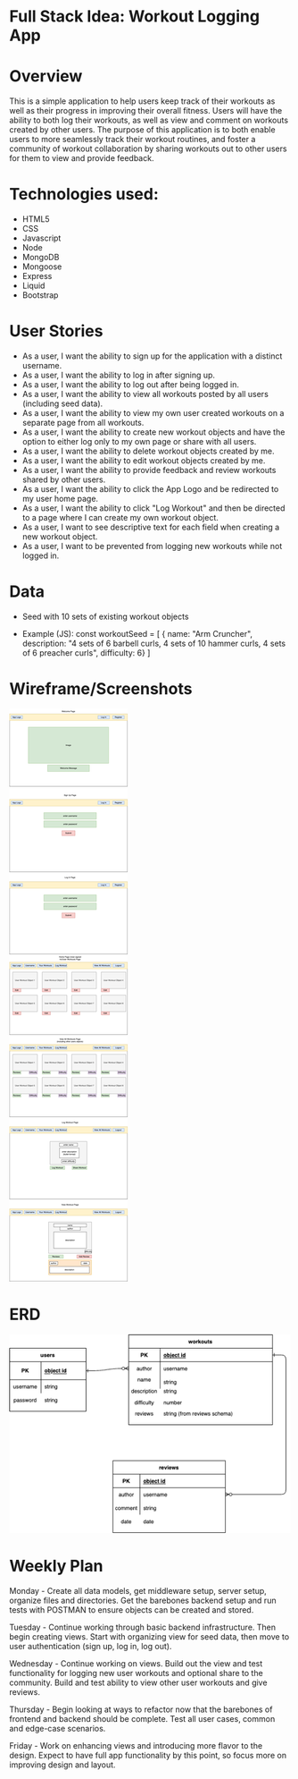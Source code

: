 # Full Stack Idea: Workout Logging App

# Overview
This is a simple application to help users keep track of their workouts as well
as their progress in improving their overall fitness. Users will have the ability
to both log their workouts, as well as view and comment on workouts created by 
other users. The purpose of this application is to both enable users to more seamlessly
track their workout routines, and foster a community of workout collaboration by sharing workouts out to other users for them to view and provide feedback.

# Technologies used:
- HTML5
- CSS
- Javascript
- Node
- MongoDB
- Mongoose
- Express
- Liquid
- Bootstrap

# User Stories
- As a user, I want the ability to sign up for the application with a distinct username.
- As a user, I want the ability to log in after signing up.
- As a user, I want the ability to log out after being logged in.
- As a user, I want the ability to view all workouts posted by all users (including seed data).
- As a user, I want the ability to view my own user created workouts on a separate page from all workouts.
- As a user, I want the ability to create new workout objects and have the option to either log only to my own page or share with all users.
- As a user, I want the ability to delete workout objects created by me.
- As a user, I want the ability to edit workout objects created by me.
- As a user, I want the ability to provide feedback and review workouts shared by other users.
- As a user, I want the ability to click the App Logo and be redirected to my user home page.
- As a user, I want the ability to click "Log Workout" and then be directed to a page where I can create my own workout object.
- As a user, I want to see descriptive text for each field when creating a new workout object.
- As a user, I want to be prevented from logging new workouts while not logged in.


# Data
- Seed with 10 sets of existing workout objects

- Example (JS):
const workoutSeed = [
    { name: "Arm Cruncher", description: "4 sets of 6 barbell curls, 4 sets of 10 hammer curls, 4 sets of 6 preacher curls", difficulty: 6}
]



# Wireframe/Screenshots
![Full-Stack-Project](Wireframes/Workout%20Logger%20Wireframes.drawio.png)

# ERD
![Full-Stack-Project](ERD/Workout%20Logger%20ERD.drawio.png)

# Weekly Plan
Monday - Create all data models, get middleware setup, server setup, organize files and directories. Get the barebones backend setup and run tests with POSTMAN to ensure objects can be created and stored.

Tuesday - Continue working through basic backend infrastructure. Then begin creating views. Start with organizing view for seed data, then move to user authentication (sign up, log in, log out).

Wednesday - Continue working on views. Build out the view and test functionality for logging new user workouts and optional share to the community. Build and test ability to view other user workouts and give reviews.

Thursday - Begin looking at ways to refactor now that the barebones of frontend and backend should be complete. Test all user cases, common and edge-case scenarios. 

Friday - Work on enhancing views and introducing more flavor to the design. Expect to have full app functionality by this point, so focus more on improving design and layout. 

